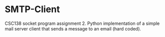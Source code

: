 # SMTP-Client
CSC138 socket program assignment 2. Python implementation of a simple mail server client that sends a message to an email (hard coded).
